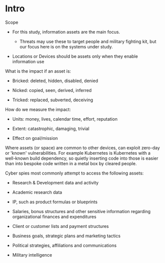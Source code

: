 # Intro

Scope

- For this study, information assets are the main focus. 

  - Threats may use these to target people and military fighting kit,
    but our focus here is on the systems under study.

- Locations or Devices should be assets only when they enable
  information use

What is the impact if an asset is:

- Bricked: deleted, hidden, disabled, denied

- Nicked: copied, seen, derived, inferred

- Tricked: replaced, subverted, deceiving

How do we measure the impact:

- Units: money, lives, calendar time, effort, reputation

- Extent: catastrophic, damaging, trivial

- Effect on goal/mission

Where assets (or space) are common to other devices, can exploit
zero-day or 'known' vulnerabilities. For example Kubernetes is
Kubernetes with a well-known build dependency, so quietly inserting code
into those is easier than into bespoke code written in a metal box by
cleared people.

Cyber spies most commonly attempt to access the following assets:

- Research & Development data and activity

- Academic research data

- IP, such as product formulas or blueprints

- Salaries, bonus structures and other sensitive information regarding
  organizational finances and expenditures

- Client or customer lists and payment structures

- Business goals, strategic plans and marketing tactics

- Political strategies, affiliations and communications

- Military intelligence


